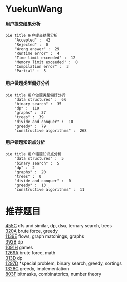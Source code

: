 # YuekunWang

<!-- tabs:start -->



#### **用户提交结果分析**

```mermaid
pie title 用户提交结果分析
    "Accepted" :  42
    "Rejected" :  0
    "Wrong answer" :  29
    "Runtime error" :  4
    "Time limit exceeded" :  12
    "Memory limit exceeded" :  0
    "Compilation error" :  3
    "Partial" :  5
```

#### **用户做题类型偏好分析**

```mermaid
pie title 用户做题类型偏好分析
    "data structures" :  66
    "binary search" :  35
    "dp" :  119
    "graphs" :  37
    "trees" :  39
    "divide and conquer" :  10
    "greedy" :  79
    "constructive algorithms" :  268
```
#### **用户错题知识点分析**

```mermaid
pie title 用户错题知识点分析
    "data structures" :  5
    "binary search" :  5
    "dp" :  2
    "graphs" :  20
    "trees" :  0
    "divide and conquer" :  0
    "greedy" :  13
    "constructive algorithms" :  11
```



<!-- tabs:end -->
# 推荐题目
[455C](https://codeforces.com/contest/455/problem/C)		dfs and similar,
                        dp,
                        dsu,
                        ternary search,
                        trees		  
[320A](https://codeforces.com/contest/320/problem/A)		brute force,
                        greedy		  
[1139E](https://codeforces.com/contest/1139/problem/E)		flows,
                        graph matchings,
                        graphs		  
[392B](https://codeforces.com/contest/392/problem/B)		dp		  
[1091H](https://codeforces.com/contest/1091/problem/H)		games		  
[1269A](https://codeforces.com/contest/1269/problem/A)		brute force,
                        math		  
[313D](https://codeforces.com/contest/313/problem/D)		dp		  
[1297D](https://codeforces.com/contest/1297/problem/D)		*special problem,
                        binary search,
                        greedy,
                        sortings		  
[1328C](https://codeforces.com/contest/1328/problem/C)		greedy,
                        implementation		  
[803F](https://codeforces.com/contest/803/problem/F)		bitmasks,
                        combinatorics,
                        number theory		  
